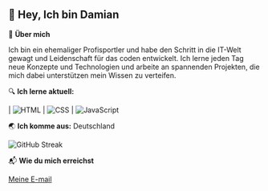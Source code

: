 ## 👋 Hey, Ich bin Damian

📣 **Über mich**

Ich bin ein ehemaliger Profisportler und habe den Schritt in die IT-Welt gewagt und Leidenschaft für das coden entwickelt. Ich lerne jeden Tag neue Konzepte und Technologien und arbeite an spannenden Projekten, die mich dabei unterstützen mein Wissen zu verteifen. 

🔍 **Ich lerne aktuell:**
 
| ![HTML](https://img.shields.io/badge/-HTML-E34F26?logo=html15&logo-Color=white&style=for-the-badge)
| ![CSS](https://img.shields.io/badge/-CSS-1572B6?logo=css3&logo-Color=white&style=for-the-badge)
| ![JavaScript](https://img.shields.io/badge/-JavaScript-F7DF1E?logo=javascript3&logo-Color=black&style=for-the-badge)

🌏 **Ich komme aus:** Deutschland


<!-- Hier wird meine Statistik angezeigt, die ich erst nach viel Arbeit sichbar erscheinen lasse:
![GitHub Stats](https://github-readme-stats.vercel.app/api?username=DamianToromanovic&show_icons=true&theme=highcontrast)-->

 ![GitHub Streak](https://github-readme-streak-stats.herokuapp.com/?user=DamianToromanovic&theme=highcontrast)

 📬 **Wie du mich erreichst**

  [Meine E-mail](d.toromanovic@web.de)


<!--
**DamianToromanovic/DamianToromanovic** is a ✨ _special_ ✨ repository because its `README.md` (this file) appears on your GitHub profile.

Here are some ideas to get you started:

- 🔭 I’m currently working on ...
- 🌱 I’m currently learning ...
- 👯 I’m looking to collaborate on ...
- 🤔 I’m looking for help with ...
- 💬 Ask me about ...
- 📫 How to reach me: ...
- 😄 Pronouns: ...
- ⚡ Fun fact: ...
-->
